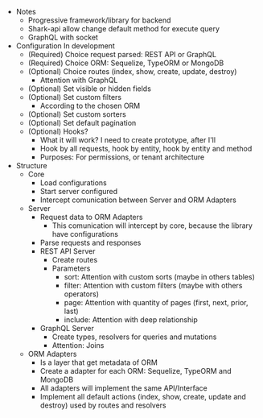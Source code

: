 - Notes
  - Progressive framework/library for backend
  - Shark-api allow change default method for execute query
  - GraphQL with socket
- Configuration In development
  - (Required) Choice request parsed: REST API or GraphQL
  - (Required) Choice ORM: Sequelize, TypeORM or MongoDB
  - (Optional) Choice routes (index, show, create, update, destroy)
    - Attention with GraphQL
  - (Optional) Set visible or hidden fields
  - (Optional) Set custom filters
    - According to the chosen ORM
  - (Optional) Set custom sorters
  - (Optional) Set default pagination
  - (Optional) Hooks?
    - What it will work? I need to create prototype, after I'll
    - Hook by all requests, hook by entity, hook by entity and method
    - Purposes: For permissions, or tenant architecture
- Structure
  - Core
    - Load configurations
    - Start server configured
    - Intercept comunication between Server and ORM Adapters
  - Server
    - Request data to ORM Adapters
      - This comunication will intercept by core, because the library have configurations
    - Parse requests and responses
    - REST API Server
      - Create routes
      - Parameters
        - sort: Attention with custom sorts (maybe in others tables)
        - filter: Attention with custom filters (maybe with others operators)
        - page: Attention with quantity of pages (first, next, prior, last)
        - include: Attention with deep relationship
    - GraphQL Server
      - Create types, resolvers for queries and mutations
      - Attention: Joins
  - ORM Adapters
    - Is a layer that get metadata of ORM
    - Create a adapter for each ORM: Sequelize, TypeORM and MongoDB
    - All adapters will implement the same API/Interface
    - Implement all default actions (index, show, create, update and destroy) used by routes and resolvers
